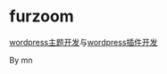 furzoom
=======

<a href="http://furzoom.com/category/wordpress/wordpress-themes/" title="wordpress主题开发">wordpress主题开发</a>与<a href="http://furzoom.com/category/wordpress/wordpress-plugins/" title="wordpress插件开发">wordpress插件开发</a>

By mn
